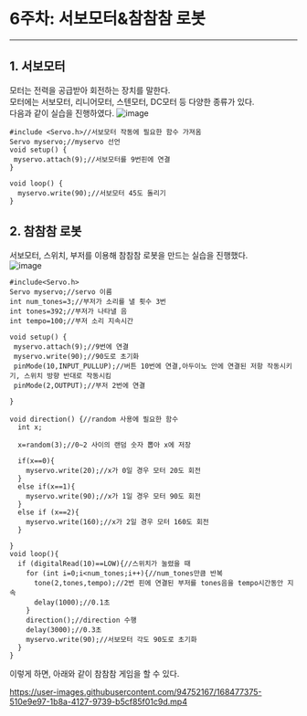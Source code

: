 # 6주차: 서보모터&참참참 로봇
--------

## 1. 서보모터
모터는 전력을 공급받아 회전하는 장치를 말한다.   
모터에는 서보모터, 리니어모터, 스텐모터, DC모터 등 다양한 종류가 있다.   
다음과 같이 실습을 진행하였다.
![image](https://user-images.githubusercontent.com/94752167/168477278-6c3c1d90-0547-4dab-9d97-47408083737e.png)

```
#include <Servo.h>//서보모터 작동에 필요한 함수 가져옴
Servo myservo;//myservo 선언
void setup() {
 myservo.attach(9);//서보모터를 9번핀에 연결
}

void loop() {
  myservo.write(90);//서보모터 45도 돌리기
}
```

## 2. 참참참 로봇
서보모터, 스위치, 부저를 이용해 참참참 로봇을 만드는 실습을 진행했다.   
![image](https://user-images.githubusercontent.com/94752167/168477322-b0925318-0f82-4845-8e78-2f01f690a91e.png)

```
#include<Servo.h>
Servo myservo;//servo 이름
int num_tones=3;//부저가 소리를 낼 횟수 3번
int tones=392;//부저가 나타낼 음
int tempo=100;//부저 소리 지속시간

void setup() {
 myservo.attach(9);//9번에 연결
 myservo.write(90);//90도로 초기화
 pinMode(10,INPUT_PULLUP);//버튼 10번에 연결,아두이노 안에 연결된 저항 작동시키기, 스위치 방향 반대로 작동시킴
 pinMode(2,OUTPUT);//부저 2번에 연결

}

void direction() {//random 사용에 필요한 함수
  int x;

  x=random(3);//0~2 사이의 랜덤 숫자 뽑아 x에 저장

  if(x==0){
    myservo.write(20);//x가 0일 경우 모터 20도 회전
  }
  else if(x==1){
    myservo.write(90);//x가 1일 경우 모터 90도 회전
  }
  else if (x==2){
    myservo.write(160);//x가 2일 경우 모터 160도 회전
  }

}
void loop(){
  if (digitalRead(10)==LOW){//스위치가 눌렸을 때
    for (int i=0;i<num_tones;i++){//num_tones만큼 반복
      tone(2,tones,tempo);//2번 핀에 연결된 부저를 tones음을 tempo시간동안 지속
      delay(1000);//0.1초
    }
    direction();//direction 수행
    delay(3000);//0.3초
    myservo.write(90);//서보모터 각도 90도로 초기화
  }
}
```

이렇게 하면, 아래와 같이 참참참 게임을 할 수 있다.   


https://user-images.githubusercontent.com/94752167/168477375-510e9e97-1b8a-4127-9739-b5cf85f01c9d.mp4

